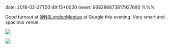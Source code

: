 date: 2018-02-27T00:49:15+0000
tweet: 968286873817927680
%%%

Good turnout at [@NSLondonMeetup](https://twitter.com/NSLondonMeetup) at Google this evening. Very smart and spacious venue.

![](DXALrXRX4AAOq9i.jpg)

![](DXALra-W4AElah6.jpg)

